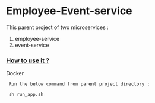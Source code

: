 # Employee-Event-service
This parent project of two microservices :

1. employee-service
2. event-service

###  [How to use it ?](#guide)

Docker 
```
 Run the below command from parent project directory :

 sh run_app.sh

```